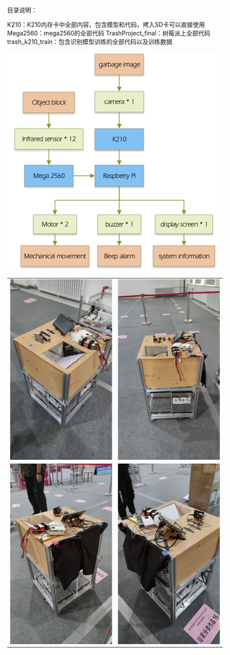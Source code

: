 目录说明：

K210：K210内存卡中全部内容，包含模型和代码，拷入SD卡可以直接使用
Mega2560：mega2560的全部代码
TrashProject_final：树莓派上全部代码
trash_k210_train：包含识别模型训练的全部代码以及训练数据



<img src="./bak/framework.png" alt="framework" style="zoom: 50%;" />



<table>
    <tr>
    	<td><img src='./bak/1.jpg'></td>
        <td><img src='./bak/2.jpg'></td>
    </tr><tr>
    	<td><img src='./bak/3.jpg'></td>
        <td><img src='./bak/4.jpg'></td>
    </tr>
</table>



